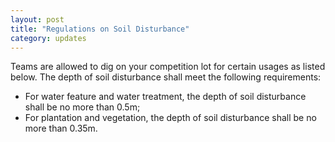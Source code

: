 ```yaml
---
layout: post
title: "Regulations on Soil Disturbance"
category: updates
---
```


Teams are allowed to dig on your competition lot for certain usages as listed below. The depth of soil disturbance shall meet the following requirements:

- For water feature and water treatment, the depth of soil disturbance shall be no more than 0.5m;
- For plantation and vegetation, the depth of soil disturbance shall be no more than 0.35m.